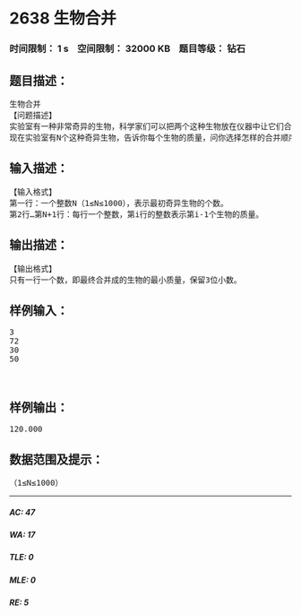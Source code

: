 # 2638 生物合并   
### 时间限制： 1 s&nbsp;&nbsp;&nbsp;&nbsp;空间限制： 32000 KB&nbsp;&nbsp;&nbsp;&nbsp;题目等级： 钻石  
## 题目描述：  

<pre>
生物合并
【问题描述】
实验室有一种非常奇异的生物，科学家们可以把两个这种生物放在仪器中让它们合并成一个，它们合并的规律是：两个质量为m1和m2的生物合成一个后的质量是2  *  s  q  r  t  (  m  1  *  m  2  )  。
现在实验室有N个这种奇异生物，告诉你每个生物的质量，问你选择怎样的合并顺序能将N个生物合并成一个，最终合并成的生物质量最小。你的任务就是求最小质量。
</pre>
  
  
## 输入描述：  

<pre>
【输入格式】
第一行：一个整数N（1≤N≤1000），表示最初奇异生物的个数。
第2行…第N+1行：每行一个整数，第i行的整数表示第i-1个生物的质量。
</pre>
  
  
## 输出描述：  

<pre>
【输出格式】
只有一行一个数，即最终合并成的生物的最小质量，保留3位小数。
</pre>
  
  
## 样例输入：  

<pre>
3
72
30
50
  

</pre>
  
  
## 样例输出：  

<pre>
120.000
</pre>
  
  
## 数据范围及提示：  

<pre>
（1≤N≤1000）
</pre>
  
  
***  

##### AC: 47  
##### WA: 17  
##### TLE: 0  
##### MLE: 0  
##### RE: 5  
